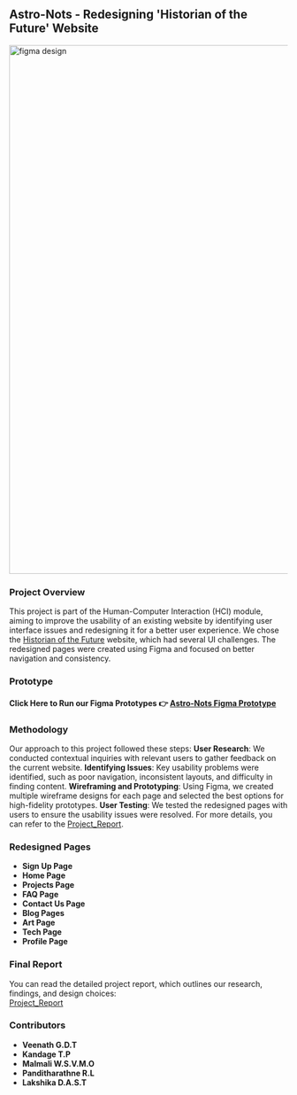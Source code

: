
## Astro-Nots - Redesigning 'Historian of the Future' Website

<img width="955" alt="figma design" src="https://github.com/user-attachments/assets/a60ada46-e9eb-4d35-a8ea-f890463b024a">

### Project Overview

This project is part of the Human-Computer Interaction (HCI) module, aiming to improve the usability of an existing website by identifying user interface issues and redesigning it for a better user experience. We chose the [Historian of the Future](https://www.historianofthefuturex.com/) website, which had several UI challenges. The redesigned pages were created using Figma and focused on better navigation and consistency.

### Prototype
#### Click Here to Run our Figma Prototypes 👉  [Astro-Nots Figma Prototype](https://www.figma.com/design/TYhNUzHNGKSRWJpjKAa9dZ/HCI-Project--(Astro-Nots)?node-id=0-1&t=a0yTHUBeHDkZTKcX-1)

### Methodology

Our approach to this project followed these steps:
**User Research**: We conducted contextual inquiries with relevant users to gather feedback on the current website.
**Identifying Issues**: Key usability problems were identified, such as poor navigation, inconsistent layouts, and difficulty in finding content.
**Wireframing and Prototyping**: Using Figma, we created multiple wireframe designs for each page and selected the best options for high-fidelity prototypes.
**User Testing**: We tested the redesigned pages with users to ensure the usability issues were resolved.
For more details, you can refer to the [Project_Report](https://github.com/user-attachments/files/17450222/HCI_Report.pdf).

### Redesigned Pages
- **Sign Up Page**
- **Home Page**
- **Projects Page**
- **FAQ Page**
- **Contact Us Page**
- **Blog Pages**
- **Art Page**
- **Tech Page**
- **Profile Page**


### Final Report

You can read the detailed project report, which outlines our research, findings, and design choices:  
[Project_Report](https://github.com/user-attachments/files/17450222/HCI_Report.pdf)


### Contributors

- **Veenath G.D.T**
- **Kandage T.P** 
- **Malmali W.S.V.M.O** 
- **Panditharathne R.L** 
- **Lakshika D.A.S.T**

